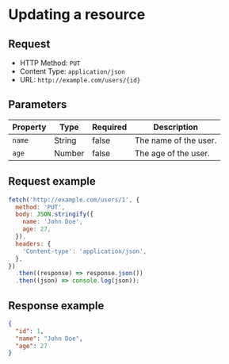 # Updating a resource

## Request

- HTTP Method: `PUT`
- Content Type: `application/json`
- URL: `http://example.com/users/{id}`

## Parameters

| Property | Type | Required | Description |
| -------- | ---- | -------- | ----------- |
| ``name`` | String | false | The name of the user. |
| ``age`` | Number | false | The age of the user. |

## Request example

``` js
fetch('http://example.com/users/1', {
  method: 'PUT',
  body: JSON.stringify({
    name: 'John Doe',
    age: 27,
  }),
  headers: {
    'Content-type': 'application/json',
  },
})
  .then((response) => response.json())
  .then((json) => console.log(json));
```

## Response example

``` JSON
{
  "id": 1,
  "name": "John Doe",
  "age": 27
}
```